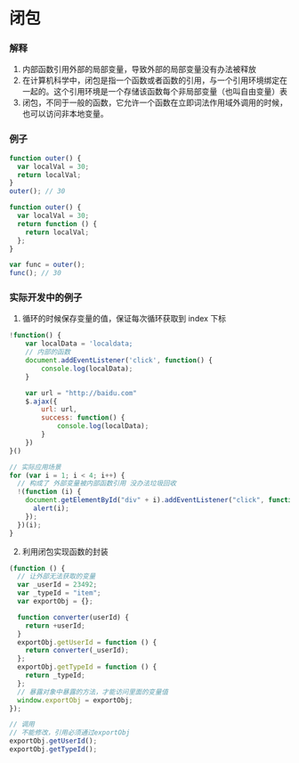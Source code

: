 # 闭包

### 解释

1. 内部函数引用外部的局部变量，导致外部的局部变量没有办法被释放
2. 在计算机科学中，闭包是指一个函数或者函数的引用，与一个引用环境绑定在一起的。这个引用环境是一个存储该函数每个非局部变量（也叫自由变量）表
3. 闭包，不同于一般的函数，它允许一个函数在立即词法作用域外调用的时候，也可以访问非本地变量。

### 例子

```javascript
function outer() {
  var localVal = 30;
  return localVal;
}
outer(); // 30

function outer() {
  var localVal = 30;
  return function () {
    return localVal;
  };
}

var func = outer();
func(); // 30
```

### 实际开发中的例子

1. 循环的时候保存变量的值，保证每次循环获取到 index 下标

```javascript
!function() {
    var localData = 'localdata;
    // 内部的函数
    document.addEventListener('click', function() {
        console.log(localData);
    }

    var url = "http://baidu.com"
    $.ajax({
        url: url,
        success: function() {
            console.log(localData);
        }
    })
}()
```

```javascript
// 实际应用场景
for (var i = 1; i < 4; i++) {
  // 构成了 外部变量被内部函数引用 没办法垃圾回收
  !(function (i) {
    document.getElementById("div" + i).addEventListener("click", function () {
      alert(i);
    });
  })(i);
}
```

2. 利用闭包实现函数的封装

```javascript
(function () {
  // 让外部无法获取的变量
  var _userId = 23492;
  var _typeId = "item";
  var exportObj = {};

  function converter(userId) {
    return +userId;
  }
  exportObj.getUserId = function () {
    return converter(_userId);
  };
  exportObj.getTypeId = function () {
    return _typeId;
  };
  // 暴露对象中暴露的方法，才能访问里面的变量值
  window.exportObj = exportObj;
});

// 调用
// 不能修改，引用必须通过exportObj
exportObj.getUserId();
exportObj.getTypeId();
```

